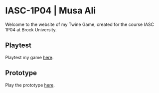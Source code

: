 # IASC-1P04 | Musa Ali

Welcome to the website of my Twine Game, created for the course IASC 1P04 at Brock University.

## Playtest

Playtest my game [here](playtest/playtest).

## Prototype

Play the prototype [here](prototype/TwineGamePrototype.html).
